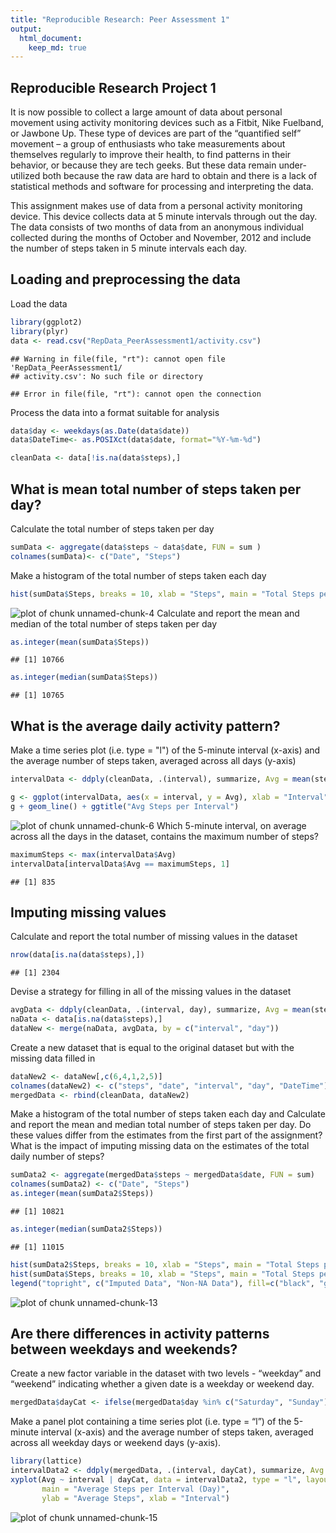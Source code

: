 ```yaml
---
title: "Reproducible Research: Peer Assessment 1"
output: 
  html_document:
    keep_md: true
---
```

## Reproducible Research Project 1
It is now possible to collect a large amount of data about personal movement using activity monitoring devices such as a Fitbit, Nike Fuelband, or Jawbone Up. These type of devices are part of the “quantified self” movement – a group of enthusiasts who take measurements about themselves regularly to improve their health, to find patterns in their behavior, or because they are tech geeks. But these data remain under-utilized both because the raw data are hard to obtain and there is a lack of statistical methods and software for processing and interpreting the data.

This assignment makes use of data from a personal activity monitoring device. This device collects data at 5 minute intervals through out the day. The data consists of two months of data from an anonymous individual collected during the months of October and November, 2012 and include the number of steps taken in 5 minute intervals each day.

## Loading and preprocessing the data
Load the data

```r
library(ggplot2)
library(plyr)
data <- read.csv("RepData_PeerAssessment1/activity.csv")
```

```
## Warning in file(file, "rt"): cannot open file 'RepData_PeerAssessment1/
## activity.csv': No such file or directory
```

```
## Error in file(file, "rt"): cannot open the connection
```
Process the data into a format suitable for analysis

```r
data$day <- weekdays(as.Date(data$date))
data$DateTime<- as.POSIXct(data$date, format="%Y-%m-%d")

cleanData <- data[!is.na(data$steps),]
```
## What is mean total number of steps taken per day?
Calculate the total number of steps taken per day

```r
sumData <- aggregate(data$steps ~ data$date, FUN = sum )
colnames(sumData)<- c("Date", "Steps")
```
Make a histogram of the total number of steps taken each day

```r
hist(sumData$Steps, breaks = 10, xlab = "Steps", main = "Total Steps per Day")
```

![plot of chunk unnamed-chunk-4](figure/unnamed-chunk-4-1.png)
Calculate and report the mean and median of the total number of steps taken per day

```r
as.integer(mean(sumData$Steps))
```

```
## [1] 10766
```

```r
as.integer(median(sumData$Steps))
```

```
## [1] 10765
```
## What is the average daily activity pattern?
Make a time series plot (i.e. type = "l") of the 5-minute interval (x-axis) and the average number of steps taken, averaged across all days (y-axis)

```r
intervalData <- ddply(cleanData, .(interval), summarize, Avg = mean(steps))

g <- ggplot(intervalData, aes(x = interval, y = Avg), xlab = "Interval", ylab = "Avg Steps")
g + geom_line() + ggtitle("Avg Steps per Interval")
```

![plot of chunk unnamed-chunk-6](figure/unnamed-chunk-6-1.png)
Which 5-minute interval, on average across all the days in the dataset, contains the maximum number of steps?

```r
maximumSteps <- max(intervalData$Avg)
intervalData[intervalData$Avg == maximumSteps, 1]
```

```
## [1] 835
```
## Imputing missing values
Calculate and report the total number of missing values in the dataset

```r
nrow(data[is.na(data$steps),])
```

```
## [1] 2304
```
Devise a strategy for filling in all of the missing values in the dataset

```r
avgData <- ddply(cleanData, .(interval, day), summarize, Avg = mean(steps))
naData <- data[is.na(data$steps),]
dataNew <- merge(naData, avgData, by = c("interval", "day"))
```
Create a new dataset that is equal to the original dataset but with the missing data filled in

```r
dataNew2 <- dataNew[,c(6,4,1,2,5)]
colnames(dataNew2) <- c("steps", "date", "interval", "day", "DateTime")
mergedData <- rbind(cleanData, dataNew2)
```
Make a histogram of the total number of steps taken each day and Calculate and report the mean and median total number of steps taken per day. Do these values differ from the estimates from the first part of the assignment? What is the impact of imputing missing data on the estimates of the total daily number of steps?

```r
sumData2 <- aggregate(mergedData$steps ~ mergedData$date, FUN = sum)
colnames(sumData2) <- c("Date", "Steps")
as.integer(mean(sumData2$Steps))
```

```
## [1] 10821
```

```r
as.integer(median(sumData2$Steps))
```

```
## [1] 11015
```

```r
hist(sumData2$Steps, breaks = 10, xlab = "Steps", main = "Total Steps per Day (Fixes NAs)", col = "Black")
hist(sumData$Steps, breaks = 10, xlab = "Steps", main = "Total Steps per Day (Fixes NAs)", col = "Grey", add = T)
legend("topright", c("Imputed Data", "Non-NA Data"), fill=c("black", "grey") )
```

![plot of chunk unnamed-chunk-13](figure/unnamed-chunk-13-1.png)
## Are there differences in activity patterns between weekdays and weekends?
Create a new factor variable in the dataset with two levels - “weekday” and “weekend” indicating whether a given date is a weekday or weekend day.

```r
mergedData$dayCat <- ifelse(mergedData$day %in% c("Saturday", "Sunday"), "Weekend", "Weekday")
```
Make a panel plot containing a time series plot (i.e. type = “l”) of the 5-minute interval (x-axis) and the average number of steps taken, averaged across all weekday days or weekend days (y-axis).

```r
library(lattice)
intervalData2 <- ddply(mergedData, .(interval, dayCat), summarize, Avg = mean(steps))
xyplot(Avg ~ interval | dayCat, data = intervalData2, type = "l", layout = c(1,2),
       main = "Average Steps per Interval (Day)",
       ylab = "Average Steps", xlab = "Interval")
```

![plot of chunk unnamed-chunk-15](figure/unnamed-chunk-15-1.png)

